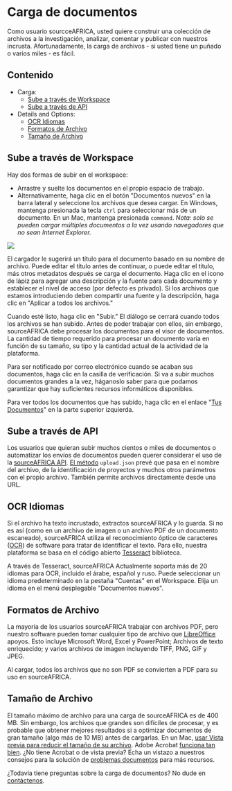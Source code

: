 # Carga de documentos

Como usuario sourcceAFRICA, usted quiere construir una colección de archivos a la investigación, analizar, comentar y publicar con nuestros incrusta. Afortunadamente, la carga de archivos - si usted tiene un puñado o varios miles - es fácil.

## Contenido

* Carga:
  * [Sube a través de Workspace](#upload-workspace)
  * [Sube a través de API](#upload-api)
* Details and Options:
  * [OCR Idiomas](#ocr-languages)
  * [Formatos de Archivo](#file-formats)
  * [Tamaño de Archivo](#file-size)

<a name="upload-workspace"></a>
## Sube a través de Workspace

Hay dos formas de subir en el workspace:

* Arrastre y suelte los documentos en el propio espacio de trabajo.
* Alternativamente, haga clic en el botón "Documentos nuevos" en la barra lateral y seleccione los archivos que desea cargar. En Windows, mantenga presionada la tecla `ctrl` para seleccionar más de un documento. En un Mac, mantenga presionada `command`. *Nota: solo se pueden cargar múltiples documentos a la vez usando navegadores que no sean Internet Explorer.*

<img src="/images/help/upload_dialog.png" class="full_line" />

El cargador le sugerirá un título para el documento basado en su nombre de archivo. Puede editar el título antes de continuar, o puede editar el título, más otros metadatos después se carga el documento. Haga clic en el icono de lápiz para agregar una descripción y la fuente para cada documento y establecer el nivel de acceso (por defecto es privado). Si los archivos que estamos introduciendo deben compartir una fuente y la descripción, haga clic en "Aplicar a todos los archivos."

Cuando esté listo, haga clic en "Subir." El diálogo se cerrará cuando todos los archivos se han subido. Antes de poder trabajar con ellos, sin embargo, sourceAFRICA debe procesar los documentos para el visor de documentos. La cantidad de tiempo requerido para procesar un documento varía en función de su tamaño, su tipo y la cantidad actual de la actividad de la plataforma.

Para ser notificado por correo electrónico cuando se acaban sus documentos, haga clic en la casilla de verificación. Si va a subir muchos documentos grandes a la vez, háganoslo saber para que podamos garantizar que hay suficientes recursos informáticos disponibles.

Para ver todos los documentos que has subido, haga clic en el enlace "[Tus Documentos][]" en la parte superior izquierda.

<a name="upload-api"></a>
## Sube a través de API

Los usuarios que quieran subir muchos cientos o miles de documentos o automatizar los envíos de documentos pueden querer considerar el uso de la [sourceAFRICA API][]. [El método][] `upload.json` prevé que pasa en el nombre del archivo, de la identificación de proyectos y muchos otros parámetros con el propio archivo. También permite archivos directamente desde una URL.

<a name="ocr-languages"></a>
## OCR Idiomas

Si el archivo ha texto incrustado, extractos sourceAFRICA y lo guarda. Si no es así (como en un archivo de imagen o un archivo PDF de un documento escaneado), sourceAFRICA utiliza el reconocimiento óptico de caracteres ([OCR][]) de software para tratar de identificar el texto. Para ello, nuestra plataforma se basa en el código abierto [Tesseract][] biblioteca.

A través de Tesseract, sourceAFRICA Actualmente soporta más de 20 idiomas para OCR, incluido el árabe, español y ruso. Puede seleccionar un idioma predeterminado en la pestaña "Cuentas" en el Workspace. Elija un idioma en el menú desplegable "Documentos nuevos".

<a name="file-formats"></a>
## Formatos de Archivo

La mayoría de los usuarios sourceAFRICA trabajar con archivos PDF, pero nuestro software pueden tomar cualquier tipo de archivo que [LibreOffice][] apoyos. Esto incluye Microsoft Word, Excel y PowerPoint; Archivos de texto enriquecido; y varios archivos de imagen incluyendo TIFF, PNG, GIF y JPEG.

Al cargar, todos los archivos que no son PDF se convierten a PDF para su uso en sourceAFRICA.

<a name="file-size"></a>
## Tamaño de Archivo

El tamaño máximo de archivo para una carga de sourceAFRICA es de 400 MB. Sin embargo, los archivos que grandes son difíciles de procesar, y es probable que obtener mejores resultados si a optimizar documentos de gran tamaño (algo más de 10 MB) antes de cargarlas. En un Mac, [usar Vista previa para reducir el tamaño de su archivo][]. Adobe Acrobat [funciona tan bien][]. ¿No tiene Acrobat o de vista previa? Echa un vistazo a nuestros consejos para la solución de [problemas documentos][] para más recursos.


¿Todavía tiene preguntas sobre la carga de documentos? No dude en [contáctenos][].

[LibreOffice]: http://www.libreoffice.org/
[usar Vista previa para reducir el tamaño de su archivo]: http://www.ehow.com/how_4499823_reduce-file-size-pdf-using.html
[funciona tan bien]: http://www.ehow.com/how_5874491_decrease-size-pdf.html
[OCR]: http://en.wikipedia.org/wiki/Optical_character_recognition
[Tesseract]: http://code.google.com/p/tesseract-ocr/
[problemas documentos]: /help/troubleshooting
[sourceAFRICA API]: /help/api
[El método]: /help/api#upload-documents
[Tus Documentos]: javascript:Accounts.current().openDocuments()
[contáctenos]: javascript:dc.ui.Dialog.contact()
